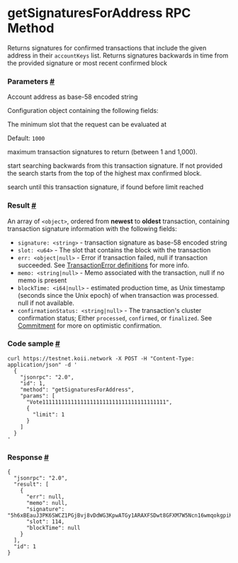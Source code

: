 # getSignaturesForAddress RPC Method 
Returns signatures for confirmed transactions that include the given address in their `accountKeys` list. Returns signatures backwards in time from the provided signature or most recent confirmed block

### Parameters [#](#parameters)

Account address as base-58 encoded string

Configuration object containing the following fields:

The minimum slot that the request can be evaluated at

Default: `1000`

maximum transaction signatures to return (between 1 and 1,000).

start searching backwards from this transaction signature. If not provided the search starts from the top of the highest max confirmed block.

search until this transaction signature, if found before limit reached

### Result [#](#result)

An array of `<object>`, ordered from **newest** to **oldest** transaction, containing transaction signature information with the following fields:

*   `signature: <string>` - transaction signature as base-58 encoded string
*   `slot: <u64>` - The slot that contains the block with the transaction
*   `err: <object|null>` - Error if transaction failed, null if transaction succeeded. See [TransactionError definitions](https://github.com/solana-labs/solana/blob/c0c60386544ec9a9ec7119229f37386d9f070523/sdk/src/transaction/error.rs#L13) for more info.
*   `memo: <string|null>` - Memo associated with the transaction, null if no memo is present
*   `blockTime: <i64|null>` - estimated production time, as Unix timestamp (seconds since the Unix epoch) of when transaction was processed. null if not available.
*   `confirmationStatus: <string|null>` - The transaction's cluster confirmation status; Either `processed`, `confirmed`, or `finalized`. See [Commitment](https://solana.com/docs/rpc#configuring-state-commitment) for more on optimistic confirmation.

### Code sample [#](#code-sample)

```
curl https://testnet.koii.network -X POST -H "Content-Type: application/json" -d '
  {
    "jsonrpc": "2.0",
    "id": 1,
    "method": "getSignaturesForAddress",
    "params": [
      "Vote111111111111111111111111111111111111111",
      {
        "limit": 1
      }
    ]
  }
'
```


### Response [#](#response)

```
{
  "jsonrpc": "2.0",
  "result": [
    {
      "err": null,
      "memo": null,
      "signature": "5h6xBEauJ3PK6SWCZ1PGjBvj8vDdWG3KpwATGy1ARAXFSDwt8GFXM7W5Ncn16wmqokgpiKRLuS83KUxyZyv2sUYv",
      "slot": 114,
      "blockTime": null
    }
  ],
  "id": 1
}
```
